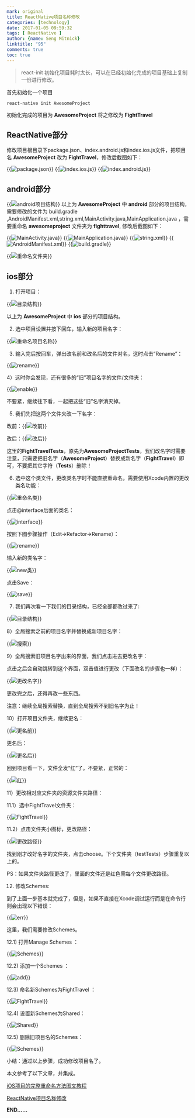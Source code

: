 ```yaml
---
mark: original
title: ReactNative项目名称修改
categories: [technology]
date: 2017-01-05 09:59:32
tags: [ ReactNative ]
author: {name: Seng Mitnick}
linktitle: "95"
comments: true
toc: true
---
```

> react-init 初始化项目耗时太长，可以在已经初始化完成的项目基础上复制一份进行修改。

首先初始化一个项目
~~~ shell
react-native init AwesomeProject
~~~
初始化完成的项目为 **AwesomeProject** 将之修改为 **FightTravel**	<!--more-->

## ReactNative部分
修改项目根目录下package.json、index.android.js和index.ios.js文件，把项目名 **AwesomeProject** 改为 **FightTravel**，修改后截图如下：

{{<img name="2.png" caption="package.json" alt="package.json">}}
{{<img name="3.png" caption="index.ios.js" alt="index.ios.js">}}
{{<img name="4.png" caption="index.android.js" alt="index.android.js">}}

## android部分
{{<img name="1.png" caption="android项目结构" alt="android项目结构">}}
以上为 **AwesomeProject** 中 **android** 部分的项目结构，需要修改的文件为 build.gradle ,AndroidManifest.xml,string.xml,MainActivity.java,MainApplication.java
，需要重命名 **awesomeproject** 文件夹为 **fighttravel**, 修改后截图如下：

{{<img name="5.png" caption="MainActivity.java" alt="MainActivity.java">}}
{{<img name="6.png" caption="MainApplication.java" alt="MainApplication.java">}}
{{<img name="8.png" caption="string.xml" alt="string.xml">}}
{{<img name="9.png" caption="AndroidManifest.xml" alt="AndroidManifest.xml">}}
{{<img name="10.png" caption="build.gradle" alt="build.gradle">}}

{{<img name="7.png" caption="重命名文件夹" alt="重命名文件夹">}}


## ios部分

1)  打开项目：

{{<img name="11.png" caption="目录结构" alt="目录结构">}}

以上为 **AwesomeProject** 中 **ios** 部分的项目结构。

2)  选中项目设置并按下回车，输入新的项目名字：

{{<img name="12.png" caption="重命名项目名称" alt="重命名项目名称">}}

3)  输入完后按回车，弹出改名前和改名后的文件对名，这时点击“Rename”：

{{<img name="13.png" caption="rename" alt="rename">}}

4）这时你会发现，还有很多的“旧”项目名字的文件/文件夹： 

{{<img name="14.png" caption="enable" alt="enable">}}

不要紧，继续往下看，一起把这些“旧”名字消灭掉。

5)  我们先把这两个文件夹改一下名字：

改前：{{<img name="15.png" caption="改前" alt="改前">}}

改后：{{<img name="16.png" caption="改后" alt="改后">}}

这里的**FightTravelTests**，原先为**AwesomeProjectTests**，我们改名字时需要注意，只需要把旧名字（**AwesomeProject**）替换成新名字（**FightTravel**）即可，不要把其它字符（**Tests**）删除！

6)  选中这个类文件，更改类名字时不能直接重命名，需要使用Xcode内置的更改类名功能：

{{<img name="17.png" caption="重命名类" alt="重命名类">}}

点击@interface后面的类名：

{{<img name="18.png" caption="interface" alt="interface">}}

按照下图步骤操作（Edit->Refactor->Rename）：

{{<img name="19.png" caption="rename" alt="rename">}}

输入新的类名字：

{{<img name="20.png" caption="new类" alt="new类">}}

点击Save：

{{<img name="21.png" caption="save" alt="save">}}

7)  我们再次看一下我们的目录结构，已经全部都改过来了:

{{<img name="22.png" caption="目录结构" alt="目录结构">}}

8）全局搜索之前的项目名字并替换成新项目名字：

{{<img name="23.png" caption="搜索" alt="搜索">}}

9）全局搜索旧项目名字出来的界面，我们点击进去更改名字：

点击之后会自动跳转到这个界面，双击值进行更改（下面改名的步骤也一样）：

{{<img name="24.png" caption="更改名字" alt="更改名字">}}

更改完之后，还得再改一些东西。

注意：继续全局搜索替换，直到全局搜索不到旧名字为止！

10）打开项目文件夹，继续更名：

{{<img name="25.png" caption="更名前" alt="更名前">}}

更名后：

{{<img name="26.png" caption="更名后" alt="更名后">}}

回到项目看一下，文件全发“红”了。不要紧，正常的：

{{<img name="27.png" caption="红" alt="红">}}

11）更改相对应文件夹的资源文件夹路径：

11.1）选中FightTravel文件夹：

{{<img name="28.png" caption="FightTravel" alt="FightTravel">}}

11.2）点击文件夹小图标，更改路径：

{{<img name="29.png" caption="更改路径" alt="更改路径">}}

找到刚才改好名字的文件夹，点击choose。下个文件夹（testTests）步骤重复以上的。

PS：如果文件夹路径更改了，里面的文件还是红色需每个文件更改路径。

12)  修改Schemes:

到了上面一步基本就完成了，但是，如果不直接在Xcode调试运行而是在命令行则会出现以下错误：

{{<img name="31.png" caption="err" alt="err">}}

这里，我们需要修改Schemes。

12.1)  打开Manage Schemes ：

{{<img name="30.png" caption="Schemes" alt="Schemes">}}


12.2)  添加一个Schemes ：

{{<img name="32.png" caption="add" alt="add">}}

12.3)  命名新Schemes为FightTravel ：

{{<img name="33.png" caption="FightTravel" alt="FightTravel">}}

12.4)   设置新Schemes为Shared：

{{<img name="34.png" caption="Shared" alt="Shared">}}

12.5)   删除旧项目名的Schemes：

{{<img name="35.png" caption="Schemes" alt="Schemes">}}

小结：通过以上步骤，成功修改项目名了。

本文参考了以下文章，并集成。

[iOS项目的完整重命名方法图文教程](http://www.cocoachina.com/cms/wap.php?action=article&id=10824)

[ReactNative项目名称修改](http://www.jianshu.com/p/d0cf1c63a41a)

**END……**